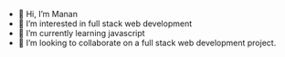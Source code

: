 - 👋 Hi, I’m Manan
- 👀 I’m interested in full stack web development
- 🌱 I’m currently learning javascript
- 💞️ I’m looking to collaborate on a full stack web development project.
